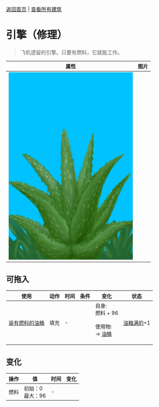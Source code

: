 [返回首页](index.md)   |  [查看所有建筑](building.md)
# 引擎（修理）  
> 飞机遗留的引擎。只要有燃料，它就能工作。  
  
  属性  |   图片   
 ----  |  ----:   
   |  ![](Sprite/AloeVera.png)   
  
## 可拖入  
使用  |  动作  |  时间  |  条件  |  变化  |  状态  
----  |  ----  |  ----  |  ----  |  ----  |  ----  
[装有燃料的油桶](JerrycanFuel.md)  |  填充  |  -  |    |  自身:<br>燃料 + 96<br><br>使用物:<br>→ [油桶](Jerrycan.md)<br><br>  |  [油箱满的](FuelTankFull.md)+1  
## 变化  
操作  |  值  |  时间  |  变化  
----  |  ----  |  ----  |  ----  
燃料  |  初始：0<br>最大：96  |  -  |    
